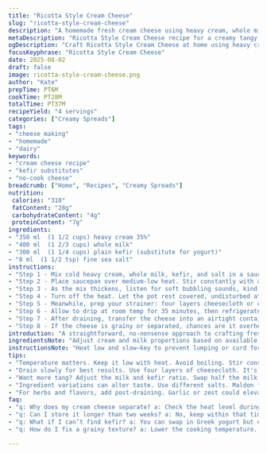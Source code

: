 ```yaml
---
title: "Ricotta Style Cream Cheese"
slug: "ricotta-style-cream-cheese"
description: "A homemade fresh cream cheese using heavy cream, whole milk, and kefir instead of yogurt. Fermented gently, thickened on low heat, and strained through cheesecloth for a creamy texture. Salted lightly, the final product holds for two weeks refrigerated. A subtle tang from kefir adds depth, while slightly reduced dairy quantities prevent over-thickening. Efficient technique with careful heat control ensures no curdling. Expect a soft spread with mild acidity, perfect for vegetarian dishes without gluten, nuts, or eggs."
metaDescription: "Ricotta Style Cream Cheese recipe for a creamy tangy spread that brings depth with simple ingredients like heavy cream, whole milk, and kefir."
ogDescription: "Craft Ricotta Style Cream Cheese at home using heavy cream, whole milk, and kefir. A satisfying creamy spread with deep tangy flavors."
focusKeyphrase: "Ricotta Style Cream Cheese"
date: 2025-08-02
draft: false
image: ricotta-style-cream-cheese.png
author: "Kate"
prepTime: PT6M
cookTime: PT28M
totalTime: PT37M
recipeYield: "4 servings"
categories: ["Creamy Spreads"]
tags:
- "cheese making"
- "homemade"
- "dairy"
keywords:
- "cream cheese recipe"
- "kefir substitutes"
- "no-cook cheese"
breadcrumb: ["Home", "Recipes", "Creamy Spreads"]
nutrition: 
 calories: "310"
 fatContent: "28g"
 carbohydrateContent: "4g"
 proteinContent: "7g"
ingredients:
- "350 ml  (1 1/2 cups) heavy cream 35%"
- "400 ml  (1 2/3 cups) whole milk"
- "300 ml  (1 1/4 cups) plain kefir (substitute for yogurt)"
- "8 ml  (1 1/2 tsp) fine sea salt"
instructions:
- "Step 1 - Mix cold heavy cream, whole milk, kefir, and salt in a saucepan off the heat. Whisk briskly until uniform. The kefir replaces yogurt here—introducing subtle fermentation flavors and gentle acidity that influence texture. Avoid lumps by whisking fully before warming."
- "Step 2 - Place saucepan over medium-low heat. Stir constantly with a sturdy spatula scraping the pot sides and bottom. Look for wisps of steam, tiny bubbles gathering around the edges; a cream film thickens gradually. Never let it boil hard; a gentle simmer is your threshold to avoid curds or separation."
- "Step 3 - As the mix thickens, listen for soft bubbling sounds, kind of like a simmer brewing steadily. The surface texture changes—mirroring a thin custard skin, sign of nearing correct coagulation. This usually takes between 25 to 30 minutes, but rely on touch - the mixture should coat the spatula smoothly, clinging but loose."
- "Step 4 - Turn off the heat. Let the pot rest covered, undisturbed at warm room temperature. Check when the liquid cools to approximately 39 °C (102 °F). This cooling phase, about 1 hour 20 minutes, is crucial for fermentation to deepen and flavors to marry."
- "Step 5 - Meanwhile, prep your strainer: four layers cheesecloth or cotton étamine over a fine sieve, elevated above a bowl. Pour the cooled mixture slowly in — silken, thickened curds separated from whey. Cover with plastic wrap or a clean towel to maintain humidity."
- "Step 6 - Allow to drip at room temp for 35 minutes, then refrigerate the whole set-up overnight (about 7-9 hours). Gravity works here; strained liquid (whey) drips off, leaving dense, creamy cheese behind. Discard the whey or reserve for baking."
- "Step 7 - After draining, transfer the cheese into an airtight container. Salt incorporated earlier stabilizes and blends flavor. Keep refrigerated and use within 14 days for freshness and safety."
- "Step 8 - If the cheese is grainy or separated, chances are it overheated—next time lower your heat further and stir relentlessly. Want more tang? Substitute kefir for 50% of milk. In a pinch, strained plain Greek yogurt can replace kefir but expect less acidity."
introduction: "A straightforward, no-nonsense approach to crafting fresh cream cheese. No special cultures or fancy equipment. You’ll use kefir instead of yogurt to vary acidity and brightness. Watch for visual cues—steam curling, bubbling edges, soft skin forming—that tell you when heating's right. Texture matters; not too thick, not watery. Patience during cooling gives that creamy finish that clings, yet spreads easily. Rooms can be cooler or warmer—adjust times; more fermentation if warmer. Straining is a game of gravity and timing—too quick, you lose richness, too slow, dryness creeps in. Salt anchors flavor and balances freshness. Store chilled, keep airtight, and respect shelf-life to avoid spoilage. Expect tangy, tangy with subtle dairy sweetness, creamy yet light on the tongue. This process demystified, curiosity rewarded."
ingredientsNote: "Adjust cream and milk proportions based on available fat content. Too little fat—wimpy cheese. Too much—may separate or yield greasy texture. Kefir here replaces yogurt; it brings live cultures, volatile aromas, deeper tang. If using kefir from store-bought with additives, expect milder flavor. Using fresh or homemade fermented kefir intensifies complexity. Salt is essential not just for taste but to strengthen curds, reduce moisture. Substitute salt with maldon flakes for a burst of texture but add after straining. Cheesecloth: multiple layers prevent fine curds escaping but retain enough whey. If unavailable, use a clean cotton tea towel. Avoid paper towels or synthetic fabrics—they risk tearing or imparting unintended tastes."
instructionsNote: "Heat low and slow—key to prevent lumping or curd formation. Keep whisking or spatula movements controlled: scraping every few seconds prevents scorching pockets. Visual cues over timer—cream should slowly thicken to coat tools, edges bubble gently. Beware rapid boiling; kills cultures, changes texture. Cooling to approximately body temperature is critical—too hot kills beneficial bacteria; too cold stalls fermentation. Pouring into strainer slowly reduces agitation, preserving curd integrity. Cover during draining to avoid drying and skin formation. Refrigeration time overnight is flexible; extend if draining isn't enough but beware dryness. Salt before heating dissolves fully and distributes evenly—adding after can cause uneven flavor pockets. Storage in airtight containers prevents odor absorption and crusting. If cheese turns watery, drain more next time or reduce milk quantity slightly."
tips:
- "Temperature matters. Keep it low with heat. Avoid boiling. Stir consistently. Watch for steam. When you see tiny bubbles, that's a sign. Grab a spatula. Keep scraping the pot. No burning."
- "Drain slowly for best results. Use four layers of cheesecloth. It's about gravity; let it do the work. Cover during draining. No skin formation, prevents dryness. Timing is key; too quick, and you're losing flavor."
- "Want more tang? Adjust the milk and kefir ratio. Swap half the milk for kefir. Watch texture, adjust to taste. Also, consider using fresh kefir for stronger flavors. Store-bought can be milder."
- "Ingredient variations can alter taste. Use different salts. Maldon flakes can replace fine sea salt, but add after straining. Cream and milk ratios matter; balance fat content for texture."
- "For herbs and flavors, add post-draining. Garlic or zest could elevate. Just be light-handed. Too much can overpower. Avoid aggressive flavors; balance is crucial for a mild spread."
faq:
- "q: Why does my cream cheese separate? a: Check the heat level during cooking. Too high, it curdles. Stir constantly. Lower heat may work better. Next time, go slower."
- "q: Can I store it longer than two weeks? a: No, keep within that time frame. Risks grow after a week and a half. Store in airtight, avoid moisture exposure."
- "q: What if I can’t find kefir? a: You can swap in Greek yogurt but expect slight texture changes. Best result comes from using fresh kefir. Experiment with ratios."
- "q: How do I fix a grainy texture? a: Lower the cooking temperature. If grainy happens again, check stirring habits too. Avoid heating too fast next time."

---
```

